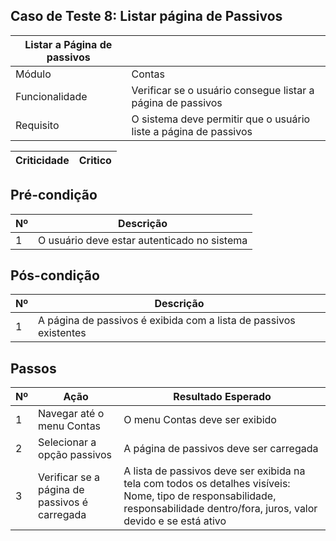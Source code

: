 ## Caso de Teste 8: Listar página de Passivos

| Listar a Página de passivos |         |
|--------------------------|--------|
| Módulo | Contas |
| Funcionalidade | Verificar se o usuário consegue listar a página de passivos |
| Requisito  | O sistema deve permitir que o usuário liste a página de passivos |

| Criticidade | Critico |
|-------------|---------|

## Pré-condição

| Nº | Descrição |
|----|-----------|
| 1  | O usuário deve estar autenticado no sistema |

## Pós-condição

| Nº | Descrição |
|----|---------- |
| 1  | A página de passivos é exibida com a lista de passivos existentes |

## Passos

| Nº | Ação | Resultado Esperado |
|----|------|--------------------|
| 1  | Navegar até o menu Contas | O menu Contas deve ser exibido |
| 2  | Selecionar a opção passivos | A página de passivos deve ser carregada |
| 3  | Verificar se a página de passivos é carregada | A lista de passivos deve ser exibida na tela com todos os detalhes visíveis: Nome, tipo de responsabilidade, responsabilidade dentro/fora, juros, valor devido e se está ativo |